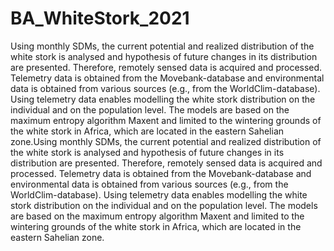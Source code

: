 # BA_WhiteStork_2021

Using monthly SDMs, the current potential and realized distribution of the white stork is analysed and hypothesis of future changes in its distribution are presented. Therefore, remotely sensed data is acquired and processed. Telemetry data is obtained from the Movebank-database and environmental data is obtained from various sources (e.g., from the WorldClim-database). Using telemetry data enables modelling the white stork distribution on the individual and on the population level. The models are based on the maximum entropy algorithm Maxent and limited to the wintering grounds of the white stork in Africa, which are located in the eastern Sahelian zone.Using monthly SDMs, the current potential and realized distribution of the white stork is analysed and hypothesis of future changes in its distribution are presented. Therefore, remotely sensed data is acquired and processed. Telemetry data is obtained from the Movebank-database and environmental data is obtained from various sources (e.g., from the WorldClim-database). Using telemetry data enables modelling the white stork distribution on the individual and on the population level. The models are based on the maximum entropy algorithm Maxent and limited to the wintering grounds of the white stork in Africa, which are located in the eastern Sahelian zone.
